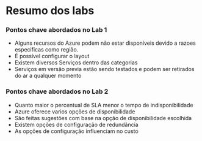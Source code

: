 # Resumo dos labs 

<h3> Pontos chave abordados no Lab 1 </h3>
<ul>
  <li>Alguns recursos do Azure podem não estar disponíveis devido a razoes especificas como região.</li>
  <li>É possível configurar o layout</li>
  <li>Existem diversos Serviços dentro das categorias</li>
  <li>Serviços em versão previa estão sendo testados e podem ser retirados do ar a qualquer momento</li>
</ul>

<h3> Pontos chave abordados no Lab 2 </h3>
<ul>
  <li>Quanto maior o percentual de SLA menor o tempo de indisponibilidade</li>
  <li>Azure oferece varios opções de disponibilidade</li>
  <li>São feitas sugestões com base na opção de disponibilidade escolhida</li>
  <li>Existem opções de configuração de redundância</li>
  <li>As opções de configuração influenciam no custo</li>
</ul>
